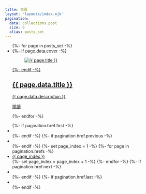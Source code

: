 ```yaml
---
title: 首頁
layout: 'layouts/index.njk'
pagination:
  data: collections.post
  size: 6
  alias: posts_set
---
```

<ul class=" p-4 mb-4 list-none rounded-xl bg-white grid lg:grid-cols-3 md:grid-cols-2 grid-cols-1 gap-4">
  {%- for page in posts_set -%}
  <li class=" group ">
    <a href="{{ page.url }}" class="block no-underline text-inherit">
      <article class="p-6 rounded-lg bg-white transition-colors group-hover:bg-amber-200 border group-hover:border-amber-200">
        {%- if page.data.cover -%}
        <figure>
          <img loading="lazy" class=" w-full mx-auto rounded-xl object-cover" src="{{ page.data.cover }}" alt="{{ page.title }}">
        </figure>
        {%- endif -%}
        <div class=" px-4">
          <h2 class=" group-hover:text-sky-700 text-xl 2xl:text-2xl">{{ page.data.title }}</h2>
          <p class=" truncate mb-8">{{ page.data.description }}</p>
          <p class=" text-right ">
            <span class=" group-hover:underline inline-block py-2 px-6 text-white rounded-lg bg-sky-700">閱讀</span>
          </p>
        </div>
      </article>
    </a>
  </li>
  {%- endfor -%}
</ul>


<ul class=" p-0 list-none text-center">
{%- if pagination.href.first -%}
  <li class=" inline-block mx-2">
    <a class="block p-2 border rounded-lg bg-white no-underline hover:text-amber-400 hover:underline" href="{{ pagination.href.first | url }}"><i class='bx bxs-arrow-to-right bx-rotate-180' ></i></a>
  </li>
  {%- endif -%}
{%- if pagination.href.previous -%}
  <li class=" inline-block mx-2">
    <a class="block p-2 border rounded-lg bg-white no-underline hover:text-amber-400 hover:underline" href="{{ pagination.href.previous | url }}"><i class='bx bxs-chevron-right bx-rotate-180' ></i></a>
  </li>
  {%- endif -%}
  {%- set page_index = 1 -%}
  {%- for page in pagination.hrefs -%}
  <li class=" inline-block mx-2">
  <a class="block p-2 border rounded-lg bg-white no-underline hover:text-amber-400 hover:underline" href="{{ page }}">{{ page_index }}</a>
  </li>
  {%- set page_index = page_index + 1 -%}
  {%- endfor -%}
{%- if pagination.href.next -%}
  <li class=" inline-block mx-2">
    <a class="block p-2 border rounded-lg bg-white no-underline hover:text-amber-400 hover:underline" href="{{ pagination.href.next | url }}">
      <i class='bx bxs-chevron-right'></i>
    </a>
  </li>
  {%- endif -%}
{%- if pagination.href.last -%}
  <li class=" inline-block mx-2">
    <a class="block p-2 border rounded-lg bg-white no-underline hover:text-amber-400 hover:underline" href="{{ pagination.href.last | url }}">
      <i class='bx bxs-arrow-to-right' ></i>
    </a>
  </li>
  {%- endif -%}
</ul>